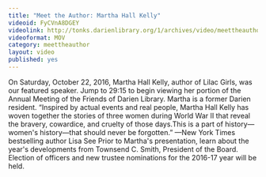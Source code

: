 ```yaml
---
title: "Meet the Author: Martha Hall Kelly"
videoid: FyCVnA8DGEY
videolink: http://tonks.darienlibrary.org/1/archives/video/meettheauthor/20161022_martha_hall_kelly.mov
videoformat: MOV
category: meettheauthor
layout: video
published: yes
---
```


On Saturday, October 22, 2016, Martha Hall Kelly, author of Lilac Girls, was our featured speaker. Jump to 29:15 to begin viewing her portion of the Annual Meeting of the Friends of Darien Library. Martha is a former Darien resident.
“Inspired by actual events and real people, Martha Hall Kelly has woven together the stories of three women during World War II that reveal the bravery, cowardice, and cruelty of those days.This is a part of history—women's history—that should never be forgotten.” —New York Times bestselling author Lisa See
Prior to Martha's presentation, learn about the year's developments from Townsend C. Smith, President of the Board. Election of officers and new trustee nominations for the 2016-17 year will be held.